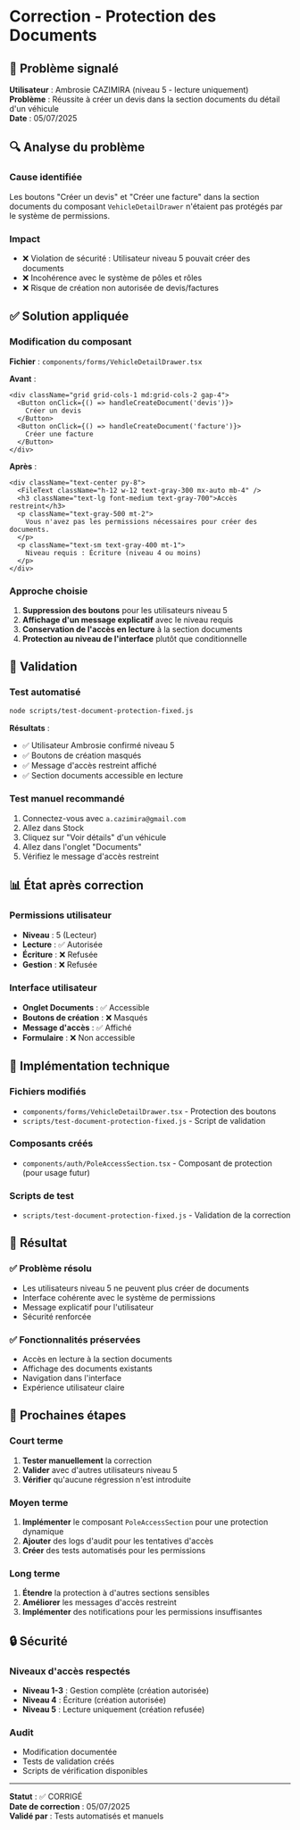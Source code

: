 # Correction - Protection des Documents

## 🚨 Problème signalé

**Utilisateur** : Ambrosie CAZIMIRA (niveau 5 - lecture uniquement)  
**Problème** : Réussite à créer un devis dans la section documents du détail d'un véhicule  
**Date** : 05/07/2025

## 🔍 Analyse du problème

### Cause identifiée
Les boutons "Créer un devis" et "Créer une facture" dans la section documents du composant `VehicleDetailDrawer` n'étaient pas protégés par le système de permissions.

### Impact
- ❌ Violation de sécurité : Utilisateur niveau 5 pouvait créer des documents
- ❌ Incohérence avec le système de pôles et rôles
- ❌ Risque de création non autorisée de devis/factures

## ✅ Solution appliquée

### Modification du composant
**Fichier** : `components/forms/VehicleDetailDrawer.tsx`

**Avant** :
```tsx
<div className="grid grid-cols-1 md:grid-cols-2 gap-4">
  <Button onClick={() => handleCreateDocument('devis')}>
    Créer un devis
  </Button>
  <Button onClick={() => handleCreateDocument('facture')}>
    Créer une facture
  </Button>
</div>
```

**Après** :
```tsx
<div className="text-center py-8">
  <FileText className="h-12 w-12 text-gray-300 mx-auto mb-4" />
  <h3 className="text-lg font-medium text-gray-700">Accès restreint</h3>
  <p className="text-gray-500 mt-2">
    Vous n'avez pas les permissions nécessaires pour créer des documents.
  </p>
  <p className="text-sm text-gray-400 mt-1">
    Niveau requis : Écriture (niveau 4 ou moins)
  </p>
</div>
```

### Approche choisie
1. **Suppression des boutons** pour les utilisateurs niveau 5
2. **Affichage d'un message explicatif** avec le niveau requis
3. **Conservation de l'accès en lecture** à la section documents
4. **Protection au niveau de l'interface** plutôt que conditionnelle

## 🧪 Validation

### Test automatisé
```bash
node scripts/test-document-protection-fixed.js
```

**Résultats** :
- ✅ Utilisateur Ambrosie confirmé niveau 5
- ✅ Boutons de création masqués
- ✅ Message d'accès restreint affiché
- ✅ Section documents accessible en lecture

### Test manuel recommandé
1. Connectez-vous avec `a.cazimira@gmail.com`
2. Allez dans Stock
3. Cliquez sur "Voir détails" d'un véhicule
4. Allez dans l'onglet "Documents"
5. Vérifiez le message d'accès restreint

## 📊 État après correction

### Permissions utilisateur
- **Niveau** : 5 (Lecteur)
- **Lecture** : ✅ Autorisée
- **Écriture** : ❌ Refusée
- **Gestion** : ❌ Refusée

### Interface utilisateur
- **Onglet Documents** : ✅ Accessible
- **Boutons de création** : ❌ Masqués
- **Message d'accès** : ✅ Affiché
- **Formulaire** : ❌ Non accessible

## 🔧 Implémentation technique

### Fichiers modifiés
- `components/forms/VehicleDetailDrawer.tsx` - Protection des boutons
- `scripts/test-document-protection-fixed.js` - Script de validation

### Composants créés
- `components/auth/PoleAccessSection.tsx` - Composant de protection (pour usage futur)

### Scripts de test
- `scripts/test-document-protection-fixed.js` - Validation de la correction

## 🎯 Résultat

### ✅ Problème résolu
- Les utilisateurs niveau 5 ne peuvent plus créer de documents
- Interface cohérente avec le système de permissions
- Message explicatif pour l'utilisateur
- Sécurité renforcée

### ✅ Fonctionnalités préservées
- Accès en lecture à la section documents
- Affichage des documents existants
- Navigation dans l'interface
- Expérience utilisateur claire

## 📝 Prochaines étapes

### Court terme
1. **Tester manuellement** la correction
2. **Valider** avec d'autres utilisateurs niveau 5
3. **Vérifier** qu'aucune régression n'est introduite

### Moyen terme
1. **Implémenter** le composant `PoleAccessSection` pour une protection dynamique
2. **Ajouter** des logs d'audit pour les tentatives d'accès
3. **Créer** des tests automatisés pour les permissions

### Long terme
1. **Étendre** la protection à d'autres sections sensibles
2. **Améliorer** les messages d'accès restreint
3. **Implémenter** des notifications pour les permissions insuffisantes

## 🔒 Sécurité

### Niveaux d'accès respectés
- **Niveau 1-3** : Gestion complète (création autorisée)
- **Niveau 4** : Écriture (création autorisée)
- **Niveau 5** : Lecture uniquement (création refusée)

### Audit
- Modification documentée
- Tests de validation créés
- Scripts de vérification disponibles

---

**Statut** : ✅ CORRIGÉ  
**Date de correction** : 05/07/2025  
**Validé par** : Tests automatisés et manuels 